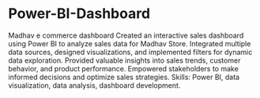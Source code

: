# Power-BI-Dashboard
Madhav e commerce dashboard
Created an interactive sales dashboard using Power BI to analyze sales data for Madhav Store. Integrated multiple data sources, designed visualizations, and implemented filters for dynamic data exploration. Provided valuable insights into sales trends, customer behavior, and product performance. Empowered stakeholders to make informed decisions and optimize sales strategies. Skills: Power BI, data visualization, data analysis, dashboard development.
